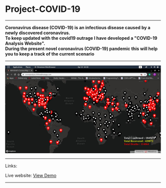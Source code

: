 # Project-COVID-19

***


**Coronavirus disease (COVID-19) is an infectious disease caused by a newly discovered coronavirus. <br/>To keep updated with the covid19 outrage I have developed a "COVID-19 Analysis Website".<br/> During the present novel coronavirus (COVID-19) pandemic this will help you to keep a track of the current scenario**

***

<img src="./images/0.jpeg">

***

Links: 

Live website: <a href="https://abhishek2x.github.io/Project-COVID-19/">View Demo<a/>

---
